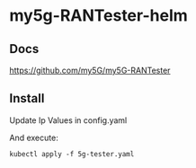 # my5g-RANTester-helm

## Docs

https://github.com/my5G/my5G-RANTester

## Install
Update Ip Values in config.yaml

And execute:

```
kubectl apply -f 5g-tester.yaml
```
